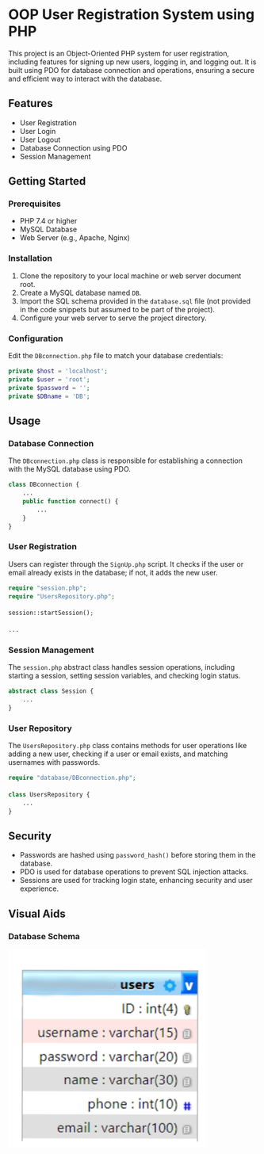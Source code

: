 
# OOP User Registration System using PHP

This project is an Object-Oriented PHP system for user registration, including features for signing up new users, logging in, and logging out. It is built using PDO for database connection and operations, ensuring a secure and efficient way to interact with the database.

## Features

- User Registration
- User Login
- User Logout
- Database Connection using PDO
- Session Management

## Getting Started

### Prerequisites

- PHP 7.4 or higher
- MySQL Database
- Web Server (e.g., Apache, Nginx)

### Installation

1. Clone the repository to your local machine or web server document root.
2. Create a MySQL database named `DB`.
3. Import the SQL schema provided in the `database.sql` file (not provided in the code snippets but assumed to be part of the project).
4. Configure your web server to serve the project directory.

### Configuration

Edit the `DBconnection.php` file to match your database credentials:

```php
private $host = 'localhost';
private $user = 'root';
private $password = '';
private $DBname = 'DB';
```

## Usage

### Database Connection

The `DBconnection.php` class is responsible for establishing a connection with the MySQL database using PDO.

```php
class DBconnection {
    ...
    public function connect() {
        ...
    }
}
```

### User Registration

Users can register through the `SignUp.php` script. It checks if the user or email already exists in the database; if not, it adds the new user.

```php
require "session.php";
require "UsersRepository.php";

session::startSession();

...
```

### Session Management

The `session.php` abstract class handles session operations, including starting a session, setting session variables, and checking login status.

```php
abstract class Session {
    ...
}
```

### User Repository

The `UsersRepository.php` class contains methods for user operations like adding a new user, checking if a user or email exists, and matching usernames with passwords.

```php
require "database/DBconnection.php";

class UsersRepository {
    ...
}
```

## Security

- Passwords are hashed using `password_hash()` before storing them in the database.
- PDO is used for database operations to prevent SQL injection attacks.
- Sessions are used for tracking login state, enhancing security and user experience.

## Visual Aids

### Database Schema
<img src="db.png" width="400" height="400" alt = "database user table Image">



